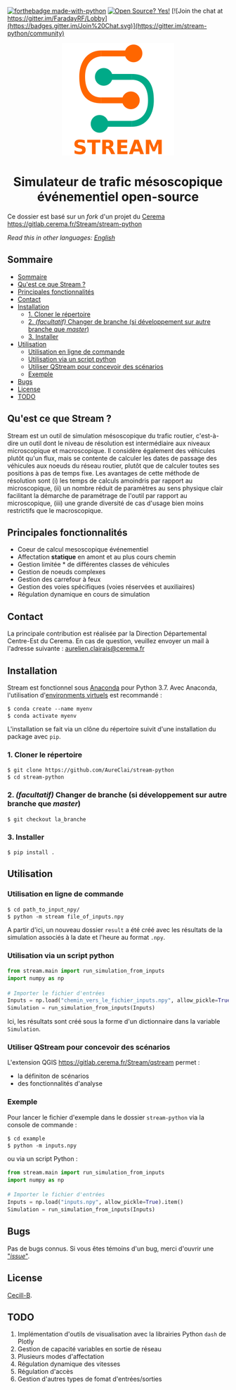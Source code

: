 [![forthebadge made-with-python](http://ForTheBadge.com/images/badges/made-with-python.svg)](https://www.python.org/)
[![Open Source? Yes!](https://badgen.net/badge/Open%20Source%20%3F/Yes%21/blue?icon=github)](https://github.com/Naereen/badges/)
[![Join the chat at https://gitter.im/FaradayRF/Lobby](https://badges.gitter.im/Join%20Chat.svg)](https://gitter.im/stream-python/community)

<p align="center">
  <img src="https://github.com/AureClai/stream-python/blob/master/img/logo_plus_name.png" width=256 height=256/>
</p>

<h1 align="center">Simulateur de trafic mésoscopique événementiel open-source</h1>

Ce dossier est basé sur un _fork_ d'un projet du [Cerema](https://cerema.fr)
https://gitlab.cerema.fr/Stream/stream-python

_Read this in other languages:_ _[English](https://github.com/AureClai/stream-python/blob/master/README.en.md)_

## Sommaire

- [Sommaire](#sommaire)
- [Qu'est ce que Stream ?](#quest-ce-que-stream-)
- [Principales fonctionnalités](#principales-fonctionnalités)
- [Contact](#contact)
- [Installation](#installation)
  - [1. Cloner le répertoire](#1-cloner-le-répertoire)
  - [2. _(facultatif)_ Changer de branche (si développement sur autre branche que _master_)](#2-facultatif-changer-de-branche-si-développement-sur-autre-branche-que-master)
  - [3. Installer](#3-installer)
- [Utilisation](#utilisation)
  - [Utilisation en ligne de commande](#utilisation-en-ligne-de-commande)
  - [Utilisation via un script python](#utilisation-via-un-script-python)
  - [Utiliser QStream pour concevoir des scénarios](#utiliser-qstream-pour-concevoir-des-scénarios)
  - [Exemple](#exemple)
- [Bugs](#bugs)
- [License](#license)
- [TODO](#todo)

## Qu'est ce que Stream ?

Stream est un outil de simulation mésoscopique du trafic routier, c'est-à-dire un outil dont le niveau de résolution est intermédiaire aux niveaux microscopique et macroscopique. Il considère également des véhicules plutôt qu'un flux, mais se contente de calculer les dates de passage des véhicules aux noeuds du réseau routier, plutôt que de calculer toutes ses positions à pas de temps fixe.
Les avantages de cette méthode de résolution sont (i) les temps de calculs amoindris par rapport au microscopique, (ii) un nombre réduit de paramètres au sens physique clair facilitant la démarche de paramétrage de l'outil par rapport au microscopique, (iii) une grande diversité de cas d'usage bien moins restrictifs que le macroscopique.

## Principales fonctionnalités

- Coeur de calcul mesoscopique événementiel
- Affectation **statique** en amont et au plus cours chemin
- Gestion limitée \* de différentes classes de véhicules
- Gestion de noeuds complexes
- Gestion des carrefour à feux
- Gestion des voies spécifiques (voies réservées et auxiliaires)
- Régulation dynamique en cours de simulation

## Contact

La principale contribution est réalisée par la Direction Départemental Centre-Est du Cerema. En cas de question, veuillez envoyer un mail à l'adresse suivante :
aurelien.clairais@cerema.fr

## Installation

Stream est fonctionnel sous [Anaconda](https://www.anaconda.com/distribution/) pour Python 3.7.
Avec Anaconda, l'utilisation d'[environments virtuels](https://docs.conda.io/projects/conda/en/latest/user-guide/tasks/manage-environments.html) est recommandé :

```
$ conda create --name myenv
$ conda activate myenv
```

L'installation se fait via un clône du répertoire suivit d'une installation du package avec `pip`.

### 1. Cloner le répertoire

```console
$ git clone https://github.com/AureClai/stream-python
$ cd stream-python
```

### 2. _(facultatif)_ Changer de branche (si développement sur autre branche que _master_)

```console
$ git checkout la_branche
```

### 3. Installer

```console
$ pip install .
```

## Utilisation

### Utilisation en ligne de commande

```
$ cd path_to_input_npy/
$ python -m stream file_of_inputs.npy
```

A partir d'ici, un nouveau dossier `result` a été créé avec les résultats de la simulation associés à la date et l'heure au format `.npy`.

### Utilisation via un script python

```python
from stream.main import run_simulation_from_inputs
import numpy as np

# Importer le fichier d'entrées
Inputs = np.load("chemin_vers_le_fichier_inputs.npy", allow_pickle=True).item()
Simulation = run_simulation_from_inputs(Inputs)
```

Ici, les résultats sont créé sous la forme d'un dictionnaire dans la variable `Simulation`.

### Utiliser QStream pour concevoir des scénarios

L'extension QGIS https://gitlab.cerema.fr/Stream/qstream permet :

- la définiton de scénarios
- des fonctionnalités d'analyse

### Exemple

Pour lancer le fichier d'exemple dans le dossier `stream-python` via la console de commande :

```console
$ cd example
$ python -m inputs.npy
```

ou via un script Python :

```python
from stream.main import run_simulation_from_inputs
import numpy as np

# Importer le fichier d'entrées
Inputs = np.load("inputs.npy", allow_pickle=True).item()
Simulation = run_simulation_from_inputs(Inputs)
```

## Bugs

Pas de bugs connus. Si vous êtes témoins d'un bug, merci d'ouvrir une ["_issue_"](https://github.com/AureClai/stream-python/issues/new).

## License

[Cecill-B](http://www.cecill.info/licences/Licence_CeCILL-B_V1-fr.html).

## TODO

1. Implémentation d'outils de visualisation avec la librairies Python `dash` de Plotly
2. Gestion de capacité variables en sortie de réseau
3. Plusieurs modes d'affectation
4. Régulation dynamique des vitesses
5. Régulation d'accès
6. Gestion d'autres types de fomat d'entrées/sorties
